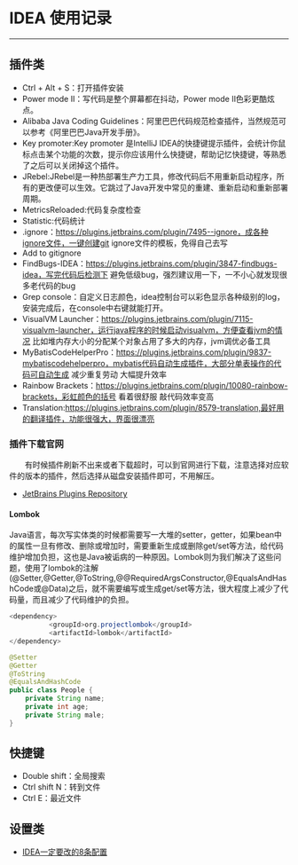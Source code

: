 # IDEA 使用记录
***
## 插件类
- Ctrl + Alt + S：打开插件安装
-  Power mode II：写代码是整个屏幕都在抖动，Power mode II色彩更酷炫点。
- Alibaba Java Coding Guidelines：阿里巴巴代码规范检查插件，当然规范可以参考《阿里巴巴Java开发手册》。
- Key promoter:Key promoter 是IntelliJ IDEA的快捷键提示插件，会统计你鼠标点击某个功能的次数，提示你应该用什么快捷键，帮助记忆快捷键，等熟悉了之后可以关闭掉这个插件。
- JRebel:JRebel是一种热部署生产力工具，修改代码后不用重新启动程序，所有的更改便可以生效。它跳过了Java开发中常见的重建、重新启动和重新部署周期。
- MetricsReloaded:代码复杂度检查
- Statistic:代码统计
-  .ignore：https://plugins.jetbrains.com/plugin/7495--ignore，成各种ignore文件，一键创建git ignore文件的模板，免得自己去写
-  Add to gitignore
- FindBugs-IDEA：https://plugins.jetbrains.com/plugin/3847-findbugs-idea，写完代码后检测下 避免低级bug，强烈建议用一下，一不小心就发现很多老代码的bug
- Grep console：自定义日志颜色，idea控制台可以彩色显示各种级别的log，安装完成后，在console中右键就能打开。
- VisualVM Launcher：https://plugins.jetbrains.com/plugin/7115-visualvm-launcher，运行java程序的时候启动visualvm，方便查看jvm的情况 比如堆内存大小的分配某个对象占用了多大的内存，jvm调优必备工具
- MyBatisCodeHelperPro：https://plugins.jetbrains.com/plugin/9837-mybatiscodehelperpro，mybatis代码自动生成插件，大部分单表操作的代码可自动生成 减少重复劳动 大幅提升效率
- Rainbow Brackets：https://plugins.jetbrains.com/plugin/10080-rainbow-brackets，彩虹颜色的括号 看着很舒服 敲代码效率变高
-  Translation:https://plugins.jetbrains.com/plugin/8579-translation,最好用的翻译插件，功能很强大，界面很漂亮

### 插件下载官网
&ensp;&ensp;&ensp;&ensp;有时候插件刷新不出来或者下载超时，可以到官网进行下载，注意选择对应软件的版本的插件，然后选择从磁盘安装插件即可，不用解压。

- [JetBrains Plugins Repository](https://plugins.jetbrains.com/)


#### Lombok
Java语言，每次写实体类的时候都需要写一大堆的setter，getter，如果bean中的属性一旦有修改、删除或增加时，需要重新生成或删除get/set等方法，给代码维护增加负担，这也是Java被诟病的一种原因。Lombok则为我们解决了这些问题，使用了lombok的注解(@Setter,@Getter,@ToString,@@RequiredArgsConstructor,@EqualsAndHashCode或@Data)之后，就不需要编写或生成get/set等方法，很大程度上减少了代码量，而且减少了代码维护的负担。

```java
<dependency>  
          <groupId>org.projectlombok</groupId>  
          <artifactId>lombok</artifactId>   
</dependency>
```

```java
@Setter
@Getter
@ToString
@EqualsAndHashCode
public class People {
    private String name;
    private int age;
    private String male;
}
```

## 快捷键
- Double shift：全局搜索
- Ctrl shift N：转到文件
- Ctrl E：最近文件

## 设置类
- [IDEA一定要改的8条配置](https://mp.weixin.qq.com/s/dfZrFuoih94Puu6dt_AxDA)